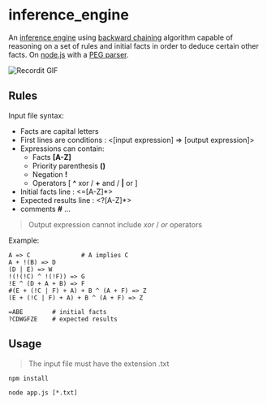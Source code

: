 # inference_engine

An [inference engine](https://en.wikipedia.org/wiki/Inference_engine) using [backward chaining](https://en.wikipedia.org/wiki/Backward_chaining) algorithm capable of reasoning on a set of rules and initial facts in order to deduce certain other facts. On [node.js](https://nodejs.org/) with a [PEG parser](https://en.wikipedia.org/wiki/Parsing_expression_grammar).

![Recordit GIF](https://i.ibb.co/Sx7nNrn/ezgif-com-crop.gif)

## Rules

Input file syntax:

- Facts are capital letters
- First lines are conditions : <[input expression] => [output expression]>
- Expressions can contain:
  - Facts __[A-Z]__
  - Priority parenthesis __()__
  - Negation __!__
  - Operators [&nbsp;__^__ xor / __+__ and / __|__ or&nbsp;]
- Initial facts line : <=[A-Z]*>
- Expected results line : <?[A-Z]*>
- comments __#__ ...

> Output expression cannot include _xor_ / _or_ operators

Example:

```
A => C				# A implies C
A + !(B) => D
(D | E) => W
!(!(!C) ^ !(!F)) => G
!E ^ (D + A + B) => F
#(E + (!C | F) + A) + B ^ (A + F) => Z
(E + (!C | F) + A) + B ^ (A + F) => Z

=ABE		# initial facts
?CDWGFZE	# expected results
```

## Usage

> The input file must have the extension .txt

```
npm install

node app.js [*.txt]
```
